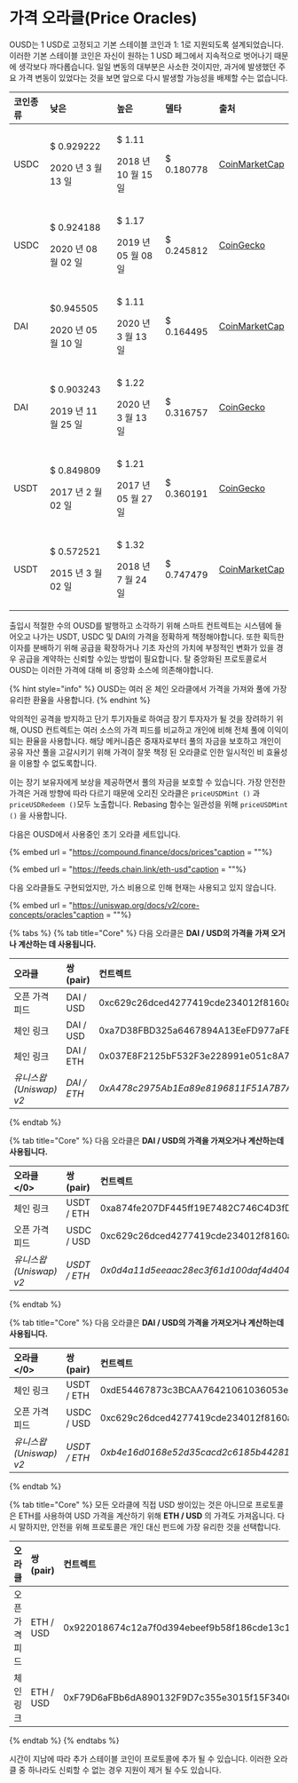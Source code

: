 # 가격 오라클(Price Oracles)

OUSD는 1 USD로 고정되고 기본 스테이블 코인과 1: 1로 지원되도록 설계되었습니다. 이러한 기본 스테이블 코인은 자신이 원하는 1 USD 페그에서 지속적으로 벗어나기 때문에 생각보다 까다롭습니다. 일일 변동의 대부분은 사소한 것이지만, 과거에 발생했던 주요 가격 변동이 있었다는 것을 보면 앞으로 다시 발생할 가능성을 배제할 수는 없습니다.

<table>
  <thead>
    <tr>
      <th style="text-align:left">코인종류</th>
      <th style="text-align:left"><b>낮은</b>
      </th>
      <th style="text-align:left"><b>높은</b>
      </th>
      <th style="text-align:left"><b>델타</b>
      </th>
      <th style="text-align:left"><b>출처</b>
      </th>
    </tr>
  </thead>
  <tbody>
    <tr>
      <td style="text-align:left">USDC</td>
      <td style="text-align:left">
        <p>$ 0.929222</p>
        <p>2020 년 3 월 13 일</p>
      </td>
      <td style="text-align:left">
        <p>$ 1.11</p>
        <p>2018 년 10 월 15 일</p>
      </td>
      <td style="text-align:left">$ 0.180778</td>
      <td style="text-align:left"><a href="https://coinmarketcap.com/currencies/usd-coin/">CoinMarketCap</a>
      </td>
    </tr>
    <tr>
      <td style="text-align:left">USDC</td>
      <td style="text-align:left">
        <p>$ 0.924188</p>
        <p>2020 년 08 월 02 일</p>
      </td>
      <td style="text-align:left">
        <p>$ 1.17</p>
        <p>2019 년 05 월 08 일</p>
      </td>
      <td style="text-align:left">$ 0.245812</td>
      <td style="text-align:left"><a href="https://www.coingecko.com/en/coins/usd-coin">CoinGecko</a>
      </td>
    </tr>
    <tr>
      <td style="text-align:left">DAI</td>
      <td style="text-align:left">
        <p>$0.945505</p>
        <p>2020 년 05 월 10 일</p>
      </td>
      <td style="text-align:left">
        <p>$ 1.11</p>
        <p>2020 년 3 월 13 일</p>
      </td>
      <td style="text-align:left">$ 0.164495</td>
      <td style="text-align:left"><a href="https://coinmarketcap.com/currencies/multi-collateral-dai/">CoinMarketCap</a>
      </td>
    </tr>
    <tr>
      <td style="text-align:left">DAI</td>
      <td style="text-align:left">
        <p>$ 0.903243</p>
        <p>2019 년 11 월 25 일</p>
      </td>
      <td style="text-align:left">
        <p>$ 1.22</p>
        <p>2020 년 3 월 13 일</p>
      </td>
      <td style="text-align:left">$ 0.316757</td>
      <td style="text-align:left"><a href="https://www.coingecko.com/en/coins/dai">CoinGecko</a>
      </td>
    </tr>
    <tr>
      <td style="text-align:left">USDT</td>
      <td style="text-align:left">
        <p>$ 0.849809</p>
        <p>2017 년 2 월 02 일</p>
      </td>
      <td style="text-align:left">
        <p>$ 1.21</p>
        <p>2017 년 05 월 27 일</p>
      </td>
      <td style="text-align:left">$ 0.360191</td>
      <td style="text-align:left"><a href="https://www.coingecko.com/en/coins/tether">CoinGecko</a>
      </td>
    </tr>
    <tr>
      <td style="text-align:left">USDT</td>
      <td style="text-align:left">
        <p>$ 0.572521</p>
        <p>2015 년 3 월 02 일</p>
      </td>
      <td style="text-align:left">
        <p>$ 1.32</p>
        <p>2018 년 7 월 24 일</p>
      </td>
      <td style="text-align:left">$ 0.747479</td>
      <td style="text-align:left"><a href="https://coinmarketcap.com/currencies/tether/">CoinMarketCap</a>
      </td>
    </tr>
  </tbody>
</table>

출입시 적절한 수의 OUSD를 발행하고 소각하기 위해 스마트 컨트렉트는 시스템에 들어오고 나가는 USDT, USDC 및 DAI의 가격을 정확하게 책정해야합니다. 또한 획득한 이자를 분배하기 위해 공급을 확장하거나 기초 자산의 가치에 부정적인 변화가 있을 경우 공급을 계약하는 신뢰할 수있는 방법이 필요합니다. 탈 중앙화된 프로토콜로서 OUSD는 이러한 가격에 대해 비 중앙화 소스에 의존해야합니다.

{% hint style="info" %}
OUSD는 여러 온 체인 오라클에서 가격을 가져와 풀에 가장 유리한 환율을 사용합니다.
{% endhint %}

악의적인 공격을 방지하고 단기 투기자들로 하여금 장기 투자자가 될 것을 장려하기 위해, OUSD 컨트렉트는 여러 소스의 가격 피드를 비교하고 개인에 비해 전체 풀에 이익이되는 환율을 사용합니다. 해당 메커니즘은 중재자로부터 풀의 자금을 보호하고 개인이 공유 자산 풀을 고갈시키기 위해 가격이 잘못 책정 된 오라클로 인한 일시적인 비 효율성을 이용할 수 없도록합니다.

이는 장기 보유자에게 보상을 제공하면서 풀의 자금을 보호할 수 있습니다. 가장 안전한 가격은 거래 방향에 따라 다르기 때문에 오리진 오라클은 `priceUSDMint ()` 과 `priceUSDRedeem ()`모두 노출합니다. Rebasing 함수는 일관성을 위해 `priceUSDMint ()` 을 사용합니다.

다음은 OUSD에서 사용중인 초기 오라클 세트입니다.

{% embed url = "https://compound.finance/docs/prices"caption = ""%}

{% embed url = "https://feeds.chain.link/eth-usd"caption = ""%}

다음 오라클들도 구현되었지만, 가스 비용으로 인해 현재는 사용되고 있지 않습니다.

{% embed url = "https://uniswap.org/docs/v2/core-concepts/oracles"caption = ""%}

{% tabs %}
{% tab title="Core" %}
다음 오라클은 **DAI / USD의 가격을 가져 오거나 계산하는 데 사용됩니다.**

| 오라클                | 쌍(pair)     | 컨트렉트                                         |
|:------------------ |:----------- |:-------------------------------------------- |
| 오픈 가격 피드           | DAI / USD   | 0xc629c26dced4277419cde234012f8160a0278a79   |
| 체인 링크              | DAI / USD   | 0xa7D38FBD325a6467894A13EeFD977aFE558bC1f0   |
| 체인 링크              | DAI / ETH   | 0x037E8F2125bF532F3e228991e051c8A7253B642c   |
| _유니스왑(Uniswap) v2_ | _DAI / ETH_ | _0xA478c2975Ab1Ea89e8196811F51A7B7Ade33eB11_ |
{% endtab %}

{% tab title="Core" %}
다음 오라클은 **DAI / USD의 가격을 가져오거나 계산하는데 사용됩니다.**

| </strong>오라클</0>   | 쌍(pair)      | 컨트렉트                                         |
|:------------------ |:------------ |:-------------------------------------------- |
| 체인 링크              | USDT / ETH   | 0xa874fe207DF445ff19E7482C746C4D3fD0CB9AcE   |
| 오픈 가격 피드           | USDC / USD   | 0xc629c26dced4277419cde234012f8160a0278a79   |
| _유니스왑(Uniswap) v2_ | _USDT / ETH_ | _0x0d4a11d5eeaac28ec3f61d100daf4d40471f1852_ |
{% endtab %}

{% tab title="Core" %}
다음 오라클은 **DAI / USD의 가격을 가져오거나 계산하는데 사용됩니다.**

| </strong>오라클</0>   | 쌍(pair)      | 컨트렉트                                         |
|:------------------ |:------------ |:-------------------------------------------- |
| 체인 링크              | USDT / ETH   | 0xdE54467873c3BCAA76421061036053e371721708   |
| 오픈 가격 피드           | USDC / USD   | 0xc629c26dced4277419cde234012f8160a0278a79   |
| _유니스왑(Uniswap) v2_ | _USDT / ETH_ | _0xb4e16d0168e52d35cacd2c6185b44281ec28c9dc_ |
{% endtab %}

{% tab title="Core" %}
모든 오라클에 직접 USD 쌍이있는 것은 아니므로 프로토콜은 ETH를 사용하여 USD 가격을 계산하기 위해 **ETH / USD** 의 가격도 가져옵니다. 다시 말하지만, 안전을 위해 프로토콜은 개인 대신 펀드에 가장 유리한 것을 선택합니다.

| 오라클      | 쌍(pair)   | 컨트렉트                                       |
|:-------- |:--------- |:------------------------------------------ |
| 오픈 가격 피드 | ETH / USD | 0x922018674c12a7f0d394ebeef9b58f186cde13c1 |
| 체인 링크    | ETH / USD | 0xF79D6aFBb6dA890132F9D7c355e3015f15F3406F |
{% endtab %}
{% endtabs %}

시간이 지남에 따라 추가 스테이블 코인이 프로토콜에 추가 될 수 있습니다. 이러한 오라클 중 하나라도 신뢰할 수 없는 경우 지원이 제거 될 수도 있습니다.

